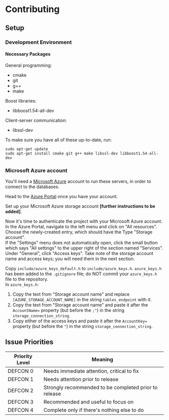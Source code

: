 # Contributing

## Setup

### Development Environment

#### Necessary Packages

General programming:

* cmake
* git
* g++
* make

Boost libraries:

* libboost1.54-all-dev

Client-server communication:

* libssl-dev

To make sure you have all of these up-to-date, run:
```
sudo apt-get update
sudo apt-get install cmake git g++ make libssl-dev libboost1.54-all-dev
```

### Microsoft Azure account

You'll need a [Microsoft Azure](https://azure.microsoft.com) account to run these servers, in order to connect to the databases.

Head to the [Azure Portal](https://portal.azure.com/) once you have your account.

Set up your Microsoft Azure storage account **[further instructions to be added]**.

Now it's time to authenticate the project with your Microsoft Azure account.  
In the Azure Portal, navigate to the left menu and click on "All resources". Choose the newly-created entry, which should have the Type "Storage account".  
If the "Settings" menu does not automatically open, click the small button which says "All settings" to the upper right of the section named "Services". Under "General", click "Access keys". Take note of the storage account name and access keys; you will need them in the next section.

Copy `include/azure_keys_default.h` to `include/azure_keys.h`. `azure_keys.h` has been added to the `.gitignore` file; do NOT commit your `azure_keys.h` file to the repository.  
In `azure_keys.h`:
1. Copy the text from "Storage account name" and replace `[AZURE_STORAGE_ACCOUNT_NAME]` in the string `tables_endpoint` with it.
2. Copy the text from "Storage account name" and paste it after the `AccountName=` property (but before the `;"`) in the string `storage_connection_string`.
3. Copy either of the access keys and paste it after the `AccountKey=` property (but before the `"`) in the string `storage_connection_string`.

## Issue Priorities

| Priority Level | Meaning |
| --- | --- |
DEFCON 0 | Needs immediate attention, critical to fix
DEFCON 1 | Needs attention prior to release
DEFCON 2 | Strongly recommended to be completed prior to release
DEFCON 3 | Recommended and useful to focus on
DEFCON 4 | Complete only if there's nothing else to do
